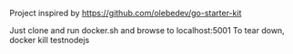 Project inspired by https://github.com/olebedev/go-starter-kit 

Just clone and run docker.sh and browse to localhost:5001
To tear down, docker kill testnodejs
